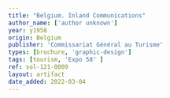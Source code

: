 ```yaml
---
title: "Belgium. Inland Communications"
author_name: ['author unknown']
year: y1958
origin: Belgium
publisher: 'Commissariat Général au Turisme'
types: [brochure, 'graphic-design']
tags: [tourism, 'Expo 58' ]
ref: sol-121-0009
layout: artifact
date_added: 2022-03-04
---
```

